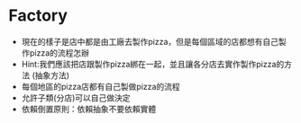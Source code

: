 # Factory
 * 現在的樣子是店中都是由工廠去製作pizza，但是每個區域的店都想有自己製作pizza的流程怎辦
 * Hint:我們應該把店跟製作pizza綁在一起，並且讓各分店去實作製作pizza的方法 (抽象方法)
 * 每個地區的pizza店都有自己製做pizza的流程
 * 允許子類(分店)可以自己做決定
 * 依賴倒置原則：依賴抽象不要依賴實體 

